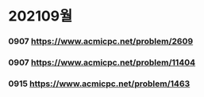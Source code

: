 # 202109월

### 0907 https://www.acmicpc.net/problem/2609
### 0907 https://www.acmicpc.net/problem/11404

### 0915 https://www.acmicpc.net/problem/1463
